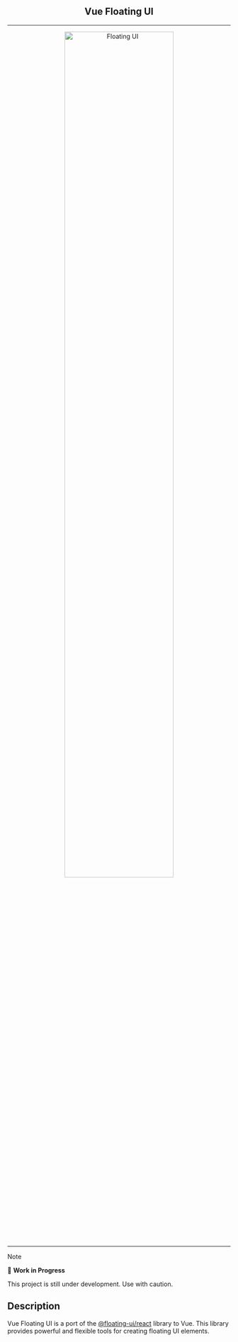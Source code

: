 <h2 align="center">Vue Floating UI</h2>

---

<p align="center">
  <img src="https://github.com/floating-ui/floating-ui/blob/master/website/assets/floating-ui-banner.png" alt="Floating UI" width="70%">
<p>

---

> [!NOTE]
> 🚧 **Work in Progress**
>
> This project is still under development. Use with caution.

## Description

Vue Floating UI is a port of the [@floating-ui/react](https://floating-ui.com/docs/react) library to Vue. This library provides powerful and flexible tools for creating floating UI elements.
